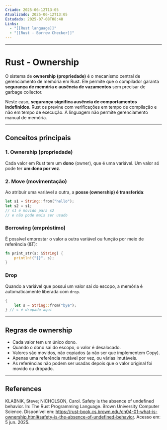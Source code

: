 ```yaml
---
Criado: 2025-06-12T13:05
Atualizado: 2025-06-12T13:05
Estudado: 2025-07-08T08:48
Links:
  - "[[Rust language]]"
  - "[[Rust - Borrow Checker]]"
---
```

---
# Rust - Ownership

O sistema de **ownership (propriedade)** é o mecanismo central de gerenciamento de memória em Rust. Ele permite que o compilador garanta **segurança de memória e ausência de vazamentos** sem precisar de garbage collector.

Neste caso, **segurança significa ausência de comportamentos indefinidos**. Rust os previne com verificações em tempo de compilação e não em tempo de execução. A linguagem não permite gerenciamento manual de memória.

---
## Conceitos principais

### 1. Ownership (propriedade)
Cada valor em Rust tem um **dono** (owner), que é uma variável. Um valor só pode ter **um dono por vez**.

### 2. Move (movimentação)
Ao atribuir uma variável a outra, a **posse (ownership) é transferida**:

```rust
let s1 = String::from("hello");
let s2 = s1; 
// s1 é movido para s2 
// e não pode mais ser usado
```

### Borrowing (empréstimo)

É possível emprestar o valor a outra variável ou função por meio de referência (&T):

```rust
fn print_str(s: &String) {
    println!("{}", s);
}
```

### Drop

Quando a variável que possui um valor sai do escopo, a memória é automaticamente liberada com `drop`.

```rust
{
    let s = String::from("bye");
} // s é dropado aqui
```

---
## Regras de ownership

- Cada valor tem um único dono.
- Quando o dono sai do escopo, o valor é desalocado.
- Valores são movidos, não copiados (a não ser que implementem Copy).
- Apenas uma referência mutável por vez, ou várias imutáveis.
- As referências não podem ser usadas depois que o valor original foi movido ou dropado.

---
## References

KLABNIK, Steve; NICHOLSON, Carol. Safety is the absence of undefined behavior. In: The Rust Programming Language. Brown University Computer Science. Disponível em: https://rust-book.cs.brown.edu/ch04-01-what-is-ownership.html#safety-is-the-absence-of-undefined-behavior. Acesso em: 5 jun. 2025.
